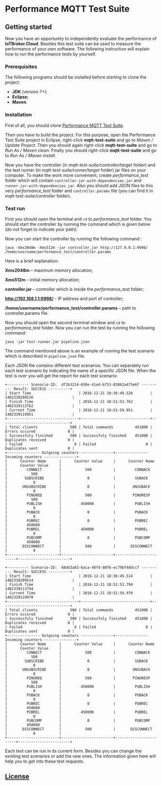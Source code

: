 # Performance MQTT Test Suite

## Getting started

Now you have an opportunity to independently evaluate the performance of **IoTBroker.Cloud**. Besides this test suite can be used to measure the performance of your own software. The following instruction will explain how to run the performance tests by yourself.

### Prerequisites

The following programs should be installed before starting to clone the project:

* **JDK** (version 7+);
* **Eclipse**;
* **Maven**.

### Installation

First of all, you should clone [Performance MQTT Test Suite](https://github.com/mobius-software-ltd/mqtt-test-suite).

Then you have to build the project. For this purpose, open the Performance Test Suite project in Eclipse, right-click **mqtt-test-suite** and go to _Maven / Update Project_. Then you should again right-click **mqtt-test-suite** and go to _Run As / Maven clean_. Finally you should right-click **mqtt-test-suite** and go to _Run As / Maven install_.

Now you have the controller (in _mqtt-test-suite/controller/target_ folder) and the test runner (in _mqtt-test-suite/runner/target_ folder) jar files on your computer.
To make the work more convenient, create _performance_test_ folder which will contain `controller-jar-with-dependencies.jar` and `runner-jar-with-dependencies.jar`.
Also you should add JSON files to this very _performance_test_ folder and `controller.params` file (you can find it in _mqtt-test-suite/controller_ folder).


### Test run

First you should open the terminal and `cd` to _performance_test_ folder. You should start the controller by running the command which is given below (do not forget to indicate your path):
 

Now you can start the controller by running the following command :

```
java -Xmx2048m -Xms512m -jar controller.jar http://127.0.0.1:9998/ /home/username/performance_test/controller.params

```
Here is a brief explanation:

**Xmx2048m** – maximum memory allocation;

**Xms512m** – initial memory allocation;

**controller.jar** – controller which is inside the _performance_test_ folder;

**http://192.168.1.1:9998/** - IP address and port of controller;

**/home/username/performance_test/controller.params** – path to controller.params file.

Now you should open the second terminal window and `cd` to _performance_test_ folder. Now you can run the test by running the following command:
```
java -jar test-runner.jar pipeline.json
```
The command mentioned above is an example of running the test scenario which is described in `pipeline.json` file.

Each JSON file contains different test scenarios. You can separately run each test scenario by indicating the name of a specific JSON file. When the test is over you will get the report for each test scenario:
```
+---------- Scenario-ID:  df2b3214-650e-41ed-b753-83862a473e6f ---------- Result: SUCCESS ----------+
| Start Time                      | 2016-12-21 18:36:49.526        | 1482338209526                  |
| Finish Time                     | 2016-12-21 18:51:53.762        | 1482339113762                  |
| Current Time                    | 2016-12-21 18:51:59.951        | 1482339119951                  |
+---------------------------------+--------------------------------+--------------------------------+
| Total clients               500 | Total commands          451000 | Errors occured               0 |
| Successfuly finished        500 | Successfuly finished    451000 | Duplicates received          0 |
| Failed                        0 | Failed                       0 | Duplicates sent              0 |
+--------------- Outgoing counters ---------------+--------------- Incoming counters ---------------+
|      Counter Name      |      Counter Value     |      Counter Name      |      Counter Value     |
|         CONNECT        |           500          |         CONNACK        |           500          |
|        SUBSCRIBE       |            0           |         SUBACK         |            0           |
|       UNSUBSCRIBE      |            0           |        UNSUBACK        |            0           |
|         PINGREQ        |           500          |        PINGRESP        |           500          |
|         PUBLISH        |         450000         |         PUBLISH        |            0           |
|         PUBACK         |            0           |         PUBACK         |            0           |
|         PUBREC         |            0           |         PUBREC         |         450000         |
|         PUBREL         |         450000         |         PUBREL         |            0           |
|         PUBCOMP        |            0           |         PUBCOMP        |         450000         |
|       DISCONNECT       |           500          |       DISCONNECT       |            0           |
+------------------------+------------------------+------------------------+------------------------+

+---------- Scenario-ID:  68dd3a83-6aca-48fd-80f6-ec79bf4ddcc7 ---------- Result: SUCCESS ----------+
| Start Time                      | 2016-12-21 18:36:49.514        | 1482338209514                  |
| Finish Time                     | 2016-12-21 18:51:53.794        | 1482339113794                  |
| Current Time                    | 2016-12-21 18:51:59.970        | 1482339119970                  |
+---------------------------------+--------------------------------+--------------------------------+
| Total clients               500 | Total commands          451000 | Errors occured               0 |
| Successfuly finished        500 | Successfuly finished    451000 | Duplicates received          0 |
| Failed                        0 | Failed                       0 | Duplicates sent              0 |
+--------------- Outgoing counters ---------------+--------------- Incoming counters ---------------+
|      Counter Name      |      Counter Value     |      Counter Name      |      Counter Value     |
|         CONNECT        |           500          |         CONNACK        |           500          |
|        SUBSCRIBE       |            0           |         SUBACK         |            0           |
|       UNSUBSCRIBE      |            0           |        UNSUBACK        |            0           |
|         PINGREQ        |           500          |        PINGRESP        |           500          |
|         PUBLISH        |         450000         |         PUBLISH        |            0           |
|         PUBACK         |            0           |         PUBACK         |            0           |
|         PUBREC         |            0           |         PUBREC         |         450000         |
|         PUBREL         |         450000         |         PUBREL         |            0           |
|         PUBCOMP        |            0           |         PUBCOMP        |         450000         |
|       DISCONNECT       |           500          |       DISCONNECT       |            0           |
+------------------------+------------------------+------------------------+------------------------+
```
Each test can be run in its current form.
Besides you can change the existing test scenarios or add the new ones.
The information given here will help you to get into these test requests.

## [License](LICENSE.md)

